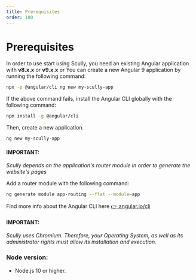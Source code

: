 ```yaml
---
title: Prerequisites
order: 100
---
```


# Prerequisites

In order to use start using Scully, you need an existing Angular application with **v8.x.x** or **v9.x.x** or You can create a new Angular 9 application by running the following command:

```bash
npx -p @angular/cli ng new my-scully-app
```

If the above command fails, install the Angular CLI globally with the following command:

```bash
npm install -g @angular/cli
```

Then, create a new application.

```bash
ng new my-scully-app
```

#### IMPORTANT:

_Scully depends on the application's router module in order to generate the website's pages_

Add a router module with the following command:

```bash
ng generate module app-routing --flat --module=app
```

Find more info about the Angular CLI here [👉 angular.io/cli](https://angular.io/cli)

#### IMPORTANT:

_Scully uses Chromium. Therefore, your Operating System, as well as its administrator rights must allow its installation and execution._

### Node version:

- Node.js 10 or higher.

